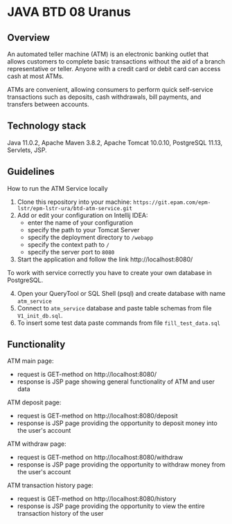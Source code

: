 # JAVA BTD 08 Uranus 

## Overview
An automated teller machine (ATM) is an electronic banking outlet that allows customers to complete basic transactions without the aid of a branch representative or teller.
Anyone with a credit card or debit card can access cash at most ATMs.

ATMs are convenient, allowing consumers to perform quick self-service transactions such as deposits, cash withdrawals, bill payments, and transfers between accounts.

## Technology stack
Java 11.0.2, Apache Maven 3.8.2, Apache Tomcat 10.0.10, PostgreSQL 11.13, Servlets, JSP.

## Guidelines

How to run the ATM Service locally

1. Clone this repository into your machine: `https://git.epam.com/epm-lstr/epm-lstr-ura/btd-atm-service.git`
2. Add or edit your configuration on Intellij IDEA:
   - enter the name of your configuration
   - specify the path to your Tomcat Server
   - specify the deployment directory to `/webapp`
   - specify the context path to `/`
   - specify the server port to `8080`
3. Start the application and follow the link http://localhost:8080/

To work with service correctly you have to create your own database in PostgreSQL.

4. Open your QueryTool or SQL Shell (psql) and create database with name `atm_service`
5. Connect to `atm_service` database and paste table schemas from file `V1_init_db.sql`.
6. To insert some test data paste commands from file `fill_test_data.sql` 

## Functionality

ATM main page:
   - request is GET-method on http://localhost:8080/ 
   - response is JSP page showing general functionality of ATM and user data

ATM deposit page:
- request is GET-method on http://localhost:8080/deposit
- response is JSP page providing the opportunity to deposit money into the user's account

ATM withdraw page:
- request is GET-method on http://localhost:8080/withdraw
- response is JSP page providing the opportunity to withdraw money from the user's account

ATM transaction history page:
- request is GET-method on http://localhost:8080/history 
- response is JSP page providing the opportunity to view the entire transaction history of the user
